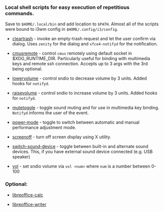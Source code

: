 ### Local shell scripts for easy execution of repetitious commands.

Save to `$HOME/.local/bin` and add location to `$PATH`.
Almost all of the scripts were bound to i3wm config in `$HOME/.config/i3/config`.

- [cleartrash](https://github.com/cyril2day/OpenBSD-Environment/blob/master/scripts/local_bin/cleartrash)
  \- invoke an empty-trash request and let the user confirm via dialog. Uses `zenity` for the dialog
  and `xfce4-notifyd` for the notification.

- [cmusremote](https://github.com/cyril2day/OpenBSD-Environment/blob/master/scripts/local_bin/cmusremote)
  \- control `cmus` remotely using default socket in \$XDG_RUNTIME_DIR. Particularly useful for binding with multimedia
  keys and remote ssh connection. Accepts up to 3 args with the 3rd being optional.

- [lowervolume](https://github.com/cyril2day/OpenBSD-Environment/blob/master/scripts/local_bin/lowervolume)
  \- control sndio to decrease volume by 3 units. Added hooks for `notifyd`.

- [raisevolume](https://github.com/cyril2day/OpenBSD-Environment/blob/master/scripts/local_bin/raisevolume)
  \- control sndio to increase volume by 3 units. Added hooks for `notifyd`.

- [mutetoggle](https://github.com/cyril2day/OpenBSD-Environment/blob/master/scripts/local_bin/mutetoggle)
  \- toggle sound muting and for use in multimedia key binding. `Notifyd` informs the user of the event.

- [power-mode](https://github.com/cyril2day/OpenBSD-Environment/blob/master/scripts/local_bin/power-mode)
  \- toggle to switch between automatic and manual performance adjustment mode.

- [screenoff](https://github.com/cyril2day/OpenBSD-Environment/blob/master/scripts/local_bin/screenoff)
  \- turn off screen display using X utility.

- [switch-sound-device](https://github.com/cyril2day/OpenBSD-Environment/blob/master/scripts/local_bin/switch-sound-device)
  \- toggle between built-in and alternate sound devices. This, if you have external sound device connected (e.g. USB speaker)

- [vol](https://github.com/cyril2day/OpenBSD-Environment/blob/master/scripts/local_bin/vol)
  \- set sndio volume via `vol <num>` where `num` is a number between 0-100

### Optional:

- [libreoffice-calc](https://github.com/cyril2day/OpenBSD-Environment/blob/master/scripts/local_bin/libreoffice-calc)

- [libreoffice-writer](https://github.com/cyril2day/OpenBSD-Environment/blob/master/scripts/local_bin/libreoffice-writer)
